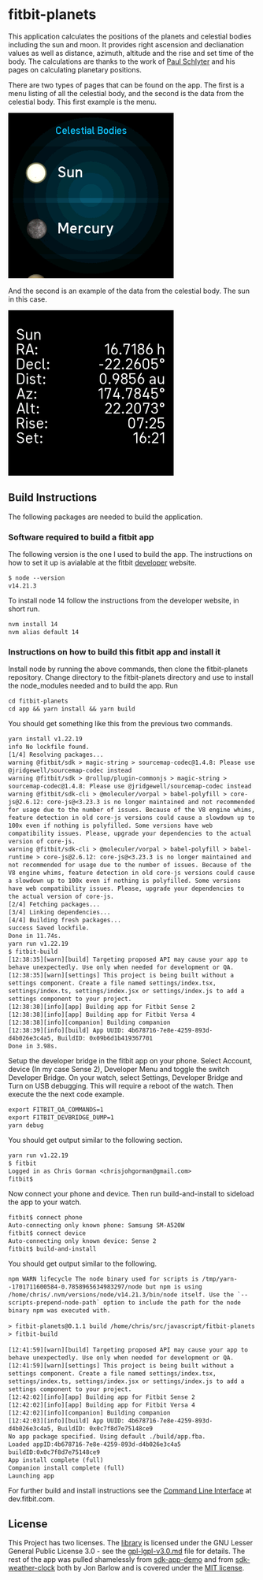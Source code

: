 # fitbit-planets
This application calculates the positions of the planets and celestial bodies including the sun and moon.  It provides right ascension and declianation values as well as distance, azimuth, altitude and the rise and set time of the body.  The calculations are thanks to the work of [Paul Schlyter](http://stjarnhimlen.se/english.html) and his pages on calculating planetary positions.

There are two types of pages that can be found on the app.  The first is a menu listing of all the celestial body, and the second is the data from the celestial body.  This first example is the menu.

![Screenshot](screenshots/screenshot2.png)

And the second is an example of the data from the celestial body.  The sun in this case.

![Screenshot](screenshots/screenshot1.png)

## Build Instructions
The following packages are needed to build the application.

### Software required to build a fitbit app
The following version is the one I used to build the app.  The instructions on how to set it up is avialable at the fitbit [developer](https://dev.fitbit.com/getting-started/) website.

```
$ node --version
v14.21.3
```

To install node 14 follow the instructions from the developer website, in short run.

```
nvm install 14
nvm alias default 14
```

### Instructions on how to build this fitbit app and install it
Install node  by running the above commands, then clone the fitbit-planets repository.  Change directory to the fitbit-planets directory and use to install the node_modules needed and to build the app.  Run

```
cd fitbit-planets
cd app && yarn install && yarn build
```
You should get something like this from the previous two commands.
```
yarn install v1.22.19
info No lockfile found.
[1/4] Resolving packages...
warning @fitbit/sdk > magic-string > sourcemap-codec@1.4.8: Please use @jridgewell/sourcemap-codec instead
warning @fitbit/sdk > @rollup/plugin-commonjs > magic-string > sourcemap-codec@1.4.8: Please use @jridgewell/sourcemap-codec instead
warning @fitbit/sdk-cli > @moleculer/vorpal > babel-polyfill > core-js@2.6.12: core-js@<3.23.3 is no longer maintained and not recommended for usage due to the number of issues. Because of the V8 engine whims, feature detection in old core-js versions could cause a slowdown up to 100x even if nothing is polyfilled. Some versions have web compatibility issues. Please, upgrade your dependencies to the actual version of core-js.
warning @fitbit/sdk-cli > @moleculer/vorpal > babel-polyfill > babel-runtime > core-js@2.6.12: core-js@<3.23.3 is no longer maintained and not recommended for usage due to the number of issues. Because of the V8 engine whims, feature detection in old core-js versions could cause a slowdown up to 100x even if nothing is polyfilled. Some versions have web compatibility issues. Please, upgrade your dependencies to the actual version of core-js.
[2/4] Fetching packages...
[3/4] Linking dependencies...
[4/4] Building fresh packages...
success Saved lockfile.
Done in 11.74s.
yarn run v1.22.19
$ fitbit-build
[12:38:35][warn][build] Targeting proposed API may cause your app to behave unexpectedly. Use only when needed for development or QA.
[12:38:35][warn][settings] This project is being built without a settings component. Create a file named settings/index.tsx, settings/index.ts, settings/index.jsx or settings/index.js to add a settings component to your project.
[12:38:38][info][app] Building app for Fitbit Sense 2
[12:38:38][info][app] Building app for Fitbit Versa 4
[12:38:38][info][companion] Building companion
[12:38:39][info][build] App UUID: 4b678716-7e8e-4259-893d-d4b026e3c4a5, BuildID: 0x09b6d1b419367701
Done in 3.98s.
```
Setup the developer bridge in the fitbit app on your phone.  Select Account, device (In my case Sense 2), Developer Menu and toggle the switch Developer Bridge.  On your watch, select Settings, Developer Bridge and Turn on USB debugging.  This will require a reboot of the watch.  Then execute the the next code example.
```
export FITBIT_QA_COMMANDS=1
export FITBIT_DEVBRIDGE_DUMP=1
yarn debug
```
You should get output similar to the following section.
```
yarn run v1.22.19
$ fitbit
Logged in as Chris Gorman <chrisjohgorman@gmail.com>
fitbit$
```
Now connect your phone and device.  Then run build-and-install to sideload the app to your watch.
```
fitbit$ connect phone
Auto-connecting only known phone: Samsung SM-A520W
fitbit$ connect device
Auto-connecting only known device: Sense 2
fitbit$ build-and-install
```
You should get output similar to the following.
```
npm WARN lifecycle The node binary used for scripts is /tmp/yarn--1701711600584-0.7858965634983297/node but npm is using /home/chris/.nvm/versions/node/v14.21.3/bin/node itself. Use the `--scripts-prepend-node-path` option to include the path for the node binary npm was executed with.

> fitbit-planets@0.1.1 build /home/chris/src/javascript/fitbit-planets
> fitbit-build

[12:41:59][warn][build] Targeting proposed API may cause your app to behave unexpectedly. Use only when needed for development or QA.
[12:41:59][warn][settings] This project is being built without a settings component. Create a file named settings/index.tsx, settings/index.ts, settings/index.jsx or settings/index.js to add a settings component to your project.
[12:42:02][info][app] Building app for Fitbit Sense 2
[12:42:02][info][app] Building app for Fitbit Versa 4
[12:42:02][info][companion] Building companion
[12:42:03][info][build] App UUID: 4b678716-7e8e-4259-893d-d4b026e3c4a5, BuildID: 0x0c7f8d7e75148ce9
No app package specified. Using default ./build/app.fba.
Loaded appID:4b678716-7e8e-4259-893d-d4b026e3c4a5 buildID:0x0c7f8d7e75148ce9
App install complete (full)
Companion install complete (full)
Launching app
```

For further build and install instructions see the [Command Line Interface](https://dev.fitbit.com/build/guides/command-line-interface/) at dev.fitbit.com.

## License

This Project has two licenses.  The [library](common/planetCoordinates.js) is licensed under the GNU Lesser General Public License 3.0 - see the [gpl-lgpl-v3.0.md](gnu-lgpl-v3.0.md) file for details.  The rest of the app was pulled shamelessly from [sdk-app-demo](https://github.com/Fitbit/sdk-app-demo) and from [sdk-weather-clock](https://github.com/Fitbit/sdk-weather-clock) both by Jon Barlow and is covered under the [MIT license](mit.md).
